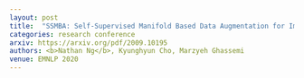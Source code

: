 ```yaml
---
layout: post
title:  "SSMBA: Self-Supervised Manifold Based Data Augmentation for Improving Out-of-Domain Robustness"
categories: research conference
arxiv: https://arxiv.org/pdf/2009.10195
authors: <b>Nathan Ng</b>, Kyunghyun Cho, Marzyeh Ghassemi
venue: EMNLP 2020
---
```



